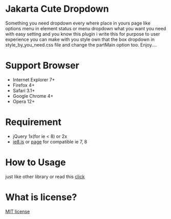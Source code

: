# Jakarta Cute Dropdown
Something you need dropdown every where place in yours page like options menu in element status or menu dropdown what you want you need with easy setting and you know this plugin i write this for purpose to user experience you can make with you style own that the box dropdown in style_by_you_need.css file and change the partMain option too. Enjoy.... 

# Support Browser
* Internet Explorer 7+
* Firefox 4+
* Safari 3.1+
* Google Chrome 4+
* Opera 12+

# Requirement
* jQuery 1x(for ie < 8) or 2x
* [ie8.js](http://ie7-js.googlecode.com/svn/version/2.1(beta4)/IE8.js) or [page](https://code.google.com/p/ie7-js/) for compatible ie 7, 8

# How to Usage  
just like other library or read this [click](http://jawajava.github.io/Jakarta-Cute-Dropdown/)

# What is license?
[MIT license](https://github.com/JawaJava/Jakarta-Cute-Dropdown/blob/master/LICENSE)

